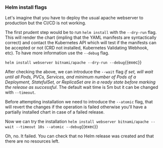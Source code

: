 ### Helm install flags

Let's imagine that you have to deploy the usual apache webserver to production but the CI/CD is not working.

The first prudent step would be to run `helm install` with the `--dry-run` flag. This will render the chart (impling that the YAML manifests are syntactically correct) and contact the Kubernetes API which will test if the manifests can be accepted or not (CRD not installed, Kubernetes Validating Webhook, etc). To have more information use the `--debug` flag.

`helm install webserver bitnami/apache --dry-run --debug`{{exec}}

After checking the above, we can introduce the `--wait` flag *if set, will wait until all Pods, PVCs, Services, and minimum number of Pods of a Deployment, StatefulSet, or ReplicaSet are in a ready state before marking the release as successful*. The default wait time is 5m but it can be changed with `--timeout`.

Before attempting installation we need to introduce the `--atomic` flag, that will revert the changes if the operation is failed otherwise you'll have a partially installed chart in case of a failed release.

Now we can try the installation
`helm install webserver bitnami/apache --wait --timeout 10s --atomic --debug`{{exec}}

Oh, no. It failed. You can check that no Helm release was created and that there are no resources left.

